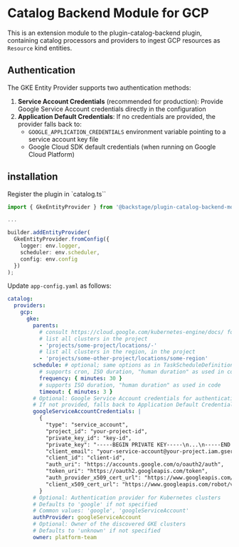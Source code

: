 # Catalog Backend Module for GCP

This is an extension module to the plugin-catalog-backend plugin, containing catalog processors and providers to ingest GCP resources as `Resource` kind entities.

## Authentication

The GKE Entity Provider supports two authentication methods:

1. **Service Account Credentials** (recommended for production): Provide Google Service Account credentials directly in the configuration
2. **Application Default Credentials**: If no credentials are provided, the provider falls back to:
   - `GOOGLE_APPLICATION_CREDENTIALS` environment variable pointing to a service account key file
   - Google Cloud SDK default credentials (when running on Google Cloud Platform)

## installation

Register the plugin in `catalog.ts``

```typescript
import { GkeEntityProvider } from '@backstage/plugin-catalog-backend-module-gcp';

...

builder.addEntityProvider(
  GkeEntityProvider.fromConfig({
    logger: env.logger,
    scheduler: env.scheduler,
    config: env.config
  })
);
```

Update `app-config.yaml` as follows:

```yaml
catalog:
  providers:
    gcp:
      gke:
        parents:
          # consult https://cloud.google.com/kubernetes-engine/docs/ for valid values
          # list all clusters in the project
          - 'projects/some-project/locations/-'
          # list all clusters in the region, in the project
          - 'projects/some-other-project/locations/some-region'
        schedule: # optional; same options as in TaskScheduleDefinition
          # supports cron, ISO duration, "human duration" as used in code
          frequency: { minutes: 30 }
          # supports ISO duration, "human duration" as used in code
          timeout: { minutes: 3 }
        # Optional: Google Service Account credentials for authentication
        # If not provided, falls back to Application Default Credentials or GOOGLE_APPLICATION_CREDENTIALS
        googleServiceAccountCredentials: |
          {
            "type": "service_account",
            "project_id": "your-project-id",
            "private_key_id": "key-id",
            "private_key": "-----BEGIN PRIVATE KEY-----\n...\n-----END PRIVATE KEY-----\n",
            "client_email": "your-service-account@your-project.iam.gserviceaccount.com",
            "client_id": "client-id",
            "auth_uri": "https://accounts.google.com/o/oauth2/auth",
            "token_uri": "https://oauth2.googleapis.com/token",
            "auth_provider_x509_cert_url": "https://www.googleapis.com/oauth2/v1/certs",
            "client_x509_cert_url": "https://www.googleapis.com/robot/v1/metadata/x509/..."
          }
        # Optional: Authentication provider for Kubernetes clusters
        # Defaults to 'google' if not specified
        # Common values: 'google', 'googleServiceAccount'
        authProvider: googleServiceAccount
        # Optional: Owner of the discovered GKE clusters
        # Defaults to 'unknown' if not specified
        owner: platform-team
```

